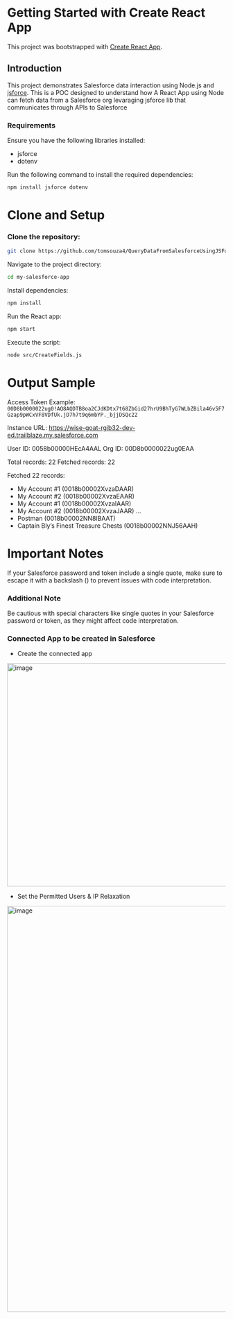 # Getting Started with Create React App
This project was bootstrapped with [Create React App](https://github.com/facebook/create-react-app).

## Introduction
This project demonstrates Salesforce data interaction using Node.js and [jsforce](https://jsforce.github.io/).
This is a POC designed to understand how A React App using Node can fetch data from a Salesforce org levaraging jsforce lib that communicates through APIs to Salesforce

### Requirements
Ensure you have the following libraries installed:
- jsforce
- dotenv

Run the following command to install the required dependencies:

```sh
npm install jsforce dotenv
```

# Clone and Setup
### Clone the repository:

```sh
git clone https://github.com/tomsouza4/QueryDataFromSalesforceUsingJSForce.git
```

Navigate to the project directory:
```sh 
cd my-salesforce-app
```

Install dependencies:
```sh 
npm install
```

Run the React app:
```sh
npm start
```

Execute the script:
```sh
node src/CreateFields.js
```

# Output Sample
Access Token Example: 
`00D8b0000022ug0!AQ8AQDTB8oa2CJdKDtx7t68ZbGid27hrU9BhTyG7WLbZBila46v5F7Gzap9pWCxVF8VDfUk.jD7h7t9q6mbYP._bjjDSQc22`

Instance URL: https://wise-goat-rgjb32-dev-ed.trailblaze.my.salesforce.com

User ID: 0058b00000HEcA4AAL
Org ID: 00D8b0000022ug0EAA

Total records: 22
Fetched records: 22

Fetched 22 records:
- My Account #1 (0018b00002XvzaDAAR)
- My Account #2 (0018b00002XvzaEAAR)
- My Account #1 (0018b00002XvzaIAAR)
- My Account #2 (0018b00002XvzaJAAR)
...
- Postman (0018b00002NN8lBAAT)
- Captain Bly’s Finest Treasure Chests (0018b00002NNJ56AAH)

# Important Notes
If your Salesforce password and token include a single quote, make sure to escape it with a backslash (\) to prevent issues with code interpretation.

### Additional Note
Be cautious with special characters like single quotes in your Salesforce password or token, as they might affect code interpretation.

### Connected App to be created in Salesforce
- Create the connected app
<img width="515" alt="image" src="https://github.com/tomsouza4/my-salesforce-app/assets/11336182/bfa6f3cd-3873-4e1b-a1df-ec38de23a20b">

- Set the Permitted Users & IP Relaxation
<img width="937" alt="image" src="https://github.com/tomsouza4/my-salesforce-app/assets/11336182/52232489-fadb-4f8f-8daa-b3f91aeb206a">


